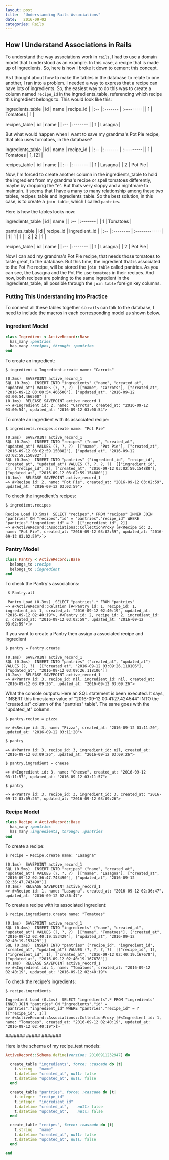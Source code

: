 ```yaml
---
layout: post
title:  "Understanding Rails Associations"
date:   2016-09-02
categories: Rails
---
```


## How I Understand Associations in Rails

To understand the way associations work in `rails`, I had to use a domain model that I understood as an example. In this case, a recipe that is made up of ingredients. So, here is how I broke it down to cement this concept.

As I thought about how to make the tables in the database to relate to one another, I ran into a problem. I needed a way to express that a recipe can have lots of ingredients. So, the easiest way to do this was to create a column named `recipe_id` in the ingredients_table, referencing which recipe this ingredient belongs to. This would look like this:

ingredients_table
| id  | name     | recipe_id |
| :-- | :------- | :---------|
| 1   | Tomatoes | 1         |

recipes_table
| id  | name     |
| :-- | :------- |
| 1   | Lasagna  |

But what would happen when I want to save my grandma's Pot Pie recipe, that also uses tomatoes, in the database?

ingredients_table
| id  | name     | recipe_id |
| :-- | :------- | :---------|
| 1   | Tomatoes | 1, [2]    |

recipes_table
| id  | name     |
| :-- | :------- |
| 1   | Lasagna  |
| 2   | Pot Pie  |

Now, I'm forced to create another column in the ingredients_table to hold the ingredient from my grandma's recipe or spell tomatoes differently, maybe by dropping the "e". But thats very sloppy and a nightmare to maintain. It seems that I have a many to many relationship among these two tables, recipes_table and ingredients_table. So the best solution, in this case, is to create a `join table`, which I called `pantries`.

Here is how the tables looks now:

ingredients_table
| id  | name     |
| :-- | :------- |
| 1   | Tomatoes |

pantries_table
| id  | recipe_id | ingredient_id |
| :-- | :-------- | :-------------|
| 1   | 1         | 1             |
| 2   | 2         | 1             |

recipes_table
| id  | name     |
| :-- | :------- |
| 1   | Lasagna  |
| 2   | Pot Pie  |

Now I can add my grandma's Pot Pie recipe, that needs those tomatoes to taste great, to the database. But this time, the ingredient that is associated to the Pot Pie recipe, will be stored the `join table` called pantries. As you can see, the Lasagna and the Pot Pie use `tomatoes` in their recipes. And now, both recipes are pointing to the same ingredient in the ingredients_table, all possible through the `join table` foreign key columns.

### Putting This Understanding Into Practice

To connect all these tables together so `rails` can talk to the database, I need to include the macros in each corresponding model as shown below.

### Ingredient Model

```ruby
class Ingredient < ActiveRecord::Base
  has_many :pantries
  has_many :recipes, through: :pantries
end
```

To create an ingredient:

```
$ ingredient = Ingredient.create name: "Carrots"

(0.2ms)  SAVEPOINT active_record_1
SQL (0.3ms)  INSERT INTO "ingredients" ("name", "created_at", "updated_at") VALUES (?, ?, ?)  [["name", "Carrots"], ["created_at", "2016-09-12 03:00:54.466500"], ["updated_at", "2016-09-12 03:00:54.466500"]]
(0.1ms)  RELEASE SAVEPOINT active_record_1
=> #<Ingredient id: 2, name: "Carrots", created_at: "2016-09-12 03:00:54", updated_at: "2016-09-12 03:00:54">
```

To create an ingredient with its associated recipe:

```
$ ingredients.recipes.create name: "Pot Pie"

(0.2ms)  SAVEPOINT active_record_1
SQL (0.2ms)  INSERT INTO "recipes" ("name", "created_at", "updated_at") VALUES (?, ?, ?)  [["name", "Pot Pie"], ["created_at", "2016-09-12 03:02:59.150882"], ["updated_at", "2016-09-12 03:02:59.150882"]]
SQL (0.3ms)  INSERT INTO "pantries" ("ingredient_id", "recipe_id", "created_at", "updated_at") VALUES (?, ?, ?, ?)  [["ingredient_id", 2], ["recipe_id", 2], ["created_at", "2016-09-12 03:02:59.154880"], ["updated_at", "2016-09-12 03:02:59.154880"]]
(0.1ms)  RELEASE SAVEPOINT active_record_1
=> #<Recipe id: 2, name: "Pot Pie", created_at: "2016-09-12 03:02:59", updated_at: "2016-09-12 03:02:59">
```

To check the ingredient's recipes:

```
$ ingredient.recipes

Recipe Load (0.5ms)  SELECT "recipes".* FROM "recipes" INNER JOIN "pantries" ON "recipes"."id" = "pantries"."recipe_id" WHERE "pantries"."ingredient_id" = ?  [["ingredient_id", 2]]
=> #<ActiveRecord::Associations::CollectionProxy [#<Recipe id: 2, name: "Pot Pie", created_at: "2016-09-12 03:02:59", updated_at: "2016-09-12 03:02:59">]>
```

### Pantry Model

```ruby
class Pantry < ActiveRecord::Base
  belongs_to :recipe
  belongs_to :ingredient
end
```

To check the Pantry's associations:

```
 $ Pantry.all

 Pantry Load (0.3ms)  SELECT "pantries".* FROM "pantries"
=> #<ActiveRecord::Relation [#<Pantry id: 1, recipe_id: 1, ingredient_id: 1, created_at: "2016-09-12 02:40:19", updated_at: "2016-09-12 02:40:19">, #<Pantry id: 2, recipe_id: 2, ingredient_id: 2, created_at: "2016-09-12 03:02:59", updated_at: "2016-09-12 03:02:59">]>
```

If you want to create a Pantry then assign a associated recipe and ingredient

```
$ pantry = Pantry.create

(0.1ms)  SAVEPOINT active_record_1
SQL (0.3ms)  INSERT INTO "pantries" ("created_at", "updated_at") VALUES (?, ?)  [["created_at", "2016-09-12 03:09:26.118106"], ["updated_at", "2016-09-12 03:09:26.118106"]]
(0.2ms)  RELEASE SAVEPOINT active_record_1
=> #<Pantry id: 3, recipe_id: nil, ingredient_id: nil, created_at: "2016-09-12 03:09:26", updated_at: "2016-09-12 03:09:26">
```

What the console outputs: Here an SQL statement is been executed. It says, "INSERT this timestamp value of "2016-09-12 00:41:27.424544" INTO the "created_at" column of the "pantries" table". The same goes with the "updated_at" column.

```
$ pantry.recipe = pizza

=> #<Recipe id: 3, name: "Pizza", created_at: "2016-09-12 03:11:20", updated_at: "2016-09-12 03:11:20">

$ pantry

=> #<Pantry id: 3, recipe_id: 3, ingredient_id: nil, created_at: "2016-09-12 03:09:26", updated_at: "2016-09-12 03:09:26">

$ pantry.ingredient = cheese

=> #<Ingredient id: 3, name: "Cheese", created_at: "2016-09-12 03:11:57", updated_at: "2016-09-12 03:11:57">

$ pantry

=> #<Pantry id: 3, recipe_id: 3, ingredient_id: 3, created_at: "2016-09-12 03:09:26", updated_at: "2016-09-12 03:09:26">
```

### Recipe Model

```ruby
class Recipe < ActiveRecord::Base
  has_many :pantries
  has_many :ingredients, through: :pantries
end
```

To create a recipe:

```
$ recipe = Recipe.create name: "Lasagna"

(0.1ms)  SAVEPOINT active_record_1
SQL (0.5ms)  INSERT INTO "recipes" ("name", "created_at", "updated_at") VALUES (?, ?, ?)  [["name", "Lasagna"], ["created_at", "2016-09-12 02:36:47.743490"], ["updated_at", "2016-09-12 02:36:47.743490"]]
(0.1ms)  RELEASE SAVEPOINT active_record_1
=> #<Recipe id: 1, name: "Lasagna", created_at: "2016-09-12 02:36:47", updated_at: "2016-09-12 02:36:47">
```

To create a recipe with its associated ingredient:

```
$ recipe.ingredients.create name: "Tomatoes"

(0.1ms)  SAVEPOINT active_record_1
SQL (0.4ms)  INSERT INTO "ingredients" ("name", "created_at", "updated_at") VALUES (?, ?, ?)  [["name", "Tomatoes"], ["created_at", "2016-09-12 02:40:19.153429"], ["updated_at", "2016-09-12 02:40:19.153429"]]
SQL (0.3ms)  INSERT INTO "pantries" ("recipe_id", "ingredient_id", "created_at", "updated_at") VALUES (?, ?, ?, ?)  [["recipe_id", 1], ["ingredient_id", 1], ["created_at", "2016-09-12 02:40:19.167678"], ["updated_at", "2016-09-12 02:40:19.167678"]]
(0.1ms)  RELEASE SAVEPOINT active_record_1
=> #<Ingredient id: 1, name: "Tomatoes", created_at: "2016-09-12 02:40:19", updated_at: "2016-09-12 02:40:19">
```

To check the recipe's ingredients:

```
$ recipe.ingredients

Ingredient Load (0.4ms)  SELECT "ingredients".* FROM "ingredients" INNER JOIN "pantries" ON "ingredients"."id" = "pantries"."ingredient_id" WHERE "pantries"."recipe_id" = ?  [["recipe_id", 1]]
=> #<ActiveRecord::Associations::CollectionProxy [#<Ingredient id: 1, name: "Tomatoes", created_at: "2016-09-12 02:40:19", updated_at: "2016-09-12 02:40:19">]>
```

#######   #####    #######

Here is the schema of my recipe_test models:

```ruby
ActiveRecord::Schema.define(version: 20160911232947) do

  create_table "ingredients", force: :cascade do |t|
    t.string   "name"
    t.datetime "created_at", null: false
    t.datetime "updated_at", null: false
  end

  create_table "pantries", force: :cascade do |t|
    t.integer  "recipe_id"
    t.integer  "ingredient_id"
    t.datetime "created_at",    null: false
    t.datetime "updated_at",    null: false
  end

  create_table "recipes", force: :cascade do |t|
    t.string   "name"
    t.datetime "created_at", null: false
    t.datetime "updated_at", null: false
  end

end
```
